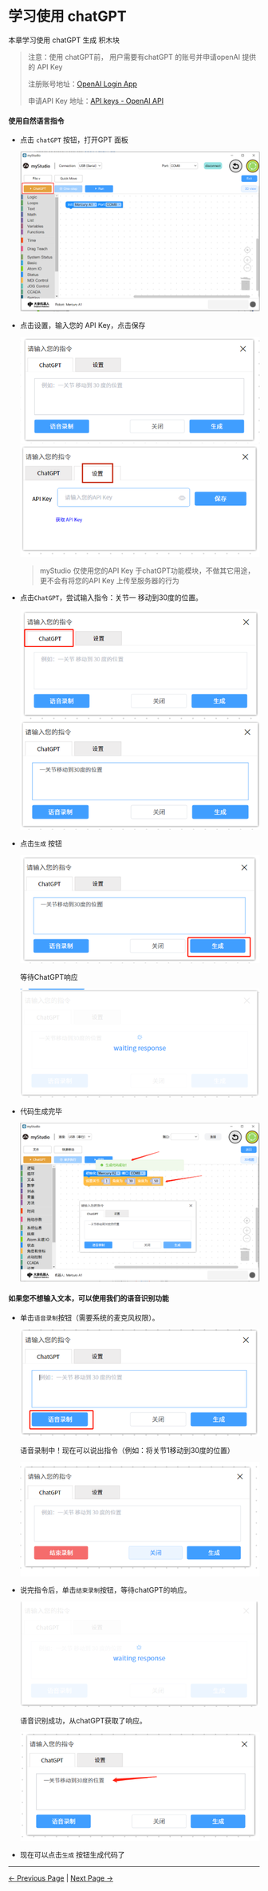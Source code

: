 # 学习使用 chatGPT

本章学习使用 chatGPT 生成 积木块

>注意：使用 chatGPT前， 用户需要有chatGPT 的账号并申请openAI 提供的 API Key
>
>注册账号地址：[OpenAI Login App](https://chat.openai.com/auth/login)
>
>申请API Key 地址：[API keys - OpenAI API](https://platform.openai.com/api-keys)
>
>



#### 使用自然语言指令

- 点击 `chatGPT` 按钮，打开GPT 面板

  <img src="..\..\..\..\resources\5-BasicApplication\5.2-ApplicationUse\5.2.1-mystudio\1-myblockly\images\5\1.png" />





- 点击设置，输入您的 API Key，点击保存

  <img src="..\..\..\..\resources\5-BasicApplication\5.2-ApplicationUse\5.2.1-mystudio\1-myblockly\images\5\2.png" />
  
  <img src="..\..\..\..\resources\5-BasicApplication\5.2-ApplicationUse\5.2.1-mystudio\1-myblockly\images\5\3.png" />



  





  > myStudio 仅使用您的API Key 于chatGPT功能模块，不做其它用途，更不会有将您的API Key 上传至服务器的行为



- 点击`ChatGPT`，尝试输入指令：关节一 移动到30度的位置。

  <img src="..\..\..\..\resources\5-BasicApplication\5.2-ApplicationUse\5.2.1-mystudio\1-myblockly\images\5\4.png" />

  <img src="..\..\..\..\resources\5-BasicApplication\5.2-ApplicationUse\5.2.1-mystudio\1-myblockly\images\5\5.png" />



- 点击`生成` 按钮

  <img src="..\..\..\..\resources\5-BasicApplication\5.2-ApplicationUse\5.2.1-mystudio\1-myblockly\images\5\generate_btn.png" />

  等待ChatGPT响应

  <img src="..\..\..\..\resources\5-BasicApplication\5.2-ApplicationUse\5.2.1-mystudio\1-myblockly\images\5\waiting_generate.png" />





- 代码生成完毕

  <img src='..\..\..\..\resources\5-BasicApplication\5.2-ApplicationUse\5.2.1-mystudio\1-myblockly\images\5\generate_success.png'/>





#### 如果您不想输入文本，可以使用我们的语音识别功能



- 单击`语音录制`按钮（需要系统的麦克风权限）。

  <img src="..\..\..\..\resources\5-BasicApplication\5.2-ApplicationUse\5.2.1-mystudio\1-myblockly\images\5\record_btn.png" />
  
  语音录制中！现在可以说出指令（例如：将关节1移动到30度的位置）
  
  <img src="..\..\..\..\resources\5-BasicApplication\5.2-ApplicationUse\5.2.1-mystudio\1-myblockly\images\5\recording.png" />
  
  

- 说完指令后，单击`结束录制`按钮，等待chatGPT的响应。

  <img src="..\..\..\..\resources\5-BasicApplication\5.2-ApplicationUse\5.2.1-mystudio\1-myblockly\images\5\waiting_record_response.png" />

    语音识别成功，从chatGPT获取了响应。

  <img src="..\..\..\..\resources\5-BasicApplication\5.2-ApplicationUse\5.2.1-mystudio\1-myblockly\images\5\record_response.png" />



- 现在可以点击`生成` 按钮生成代码了








---

[← Previous Page](./4-quickMove.md) | [Next Page →](./6-singleStep.md)









